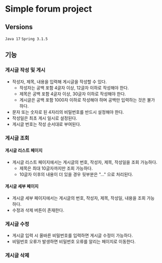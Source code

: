 # Simple forum project

## Versions
`Java 17` `Spring 3.1.5`

## 기능

### 게시글 작성 및 게시

- 작성자, 제목, 내용을 입력해 게시글을 작성할 수 있다.
  - 작성자는 공백 포함 4글자 이상, 12글자 이하로 작성해야 한다.
  - 제목은 공백 포함 4글자 이상, 30글자 이하로 작성해야 한다.
  - 게시글은 공백 포함 1000자 이하로 작성해야 하며 공백만 입력하는 것은 불가하다.
- 문자 또는 숫자로 된 4자리의 비밀번호를 반드시 설정해야 한다.
- 작성일은 최초 게시 일시로 설정된다.
- 게시글 번호는 작성 순서대로 부여된다.

### 게시글 조회

#### 게시글 리스트 페이지

- 게시글 리스트 페이지에서는 게시글의 번호, 작성자, 제목, 작성일을 조회 가능하다.
  - 제목은 최대 10글자까지만 조회 가능하다.
  - 10글자 이후의 내용이 더 있을 경우 뒷부분은 "..." 으로 처리된다.

#### 게시글 세부 페이지

- 게시글 세부 페이지에서는 게시글의 번호, 작성자, 제목, 작성일, 내용을 조회 가능하다.
- 수정과 삭제 버튼이 존재한다.

### 게시글 수정

- 게시글 입력 시 올바른 비밀번호를 입력하면 게시글 수정이 가능하다.
- 비밀번호 오류가 발생하면 비밀번호 오류를 알리는 페이지로 이동한다.

### 게시글 삭제